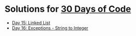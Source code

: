 # Solutions for [30 Days of Code](https://www.hackerrank.com/domains/tutorials/30-days-of-code)

* [Day 15: Linked List](https://github.com/Mehonoshin/hackerrank/blob/master/30_days_of_code/day_15_linked_list.rb#L1)
* [Day 16: Exceptions - String to Integer](https://github.com/Mehonoshin/hackerrank/blob/master/30_days_of_code/day_16_string_to_integer.rb#L1)
